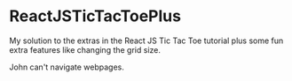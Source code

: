 # ReactJSTicTacToePlus
My solution to the extras in the React JS Tic Tac Toe tutorial plus some fun extra features like changing the grid size.

John can't navigate webpages.
